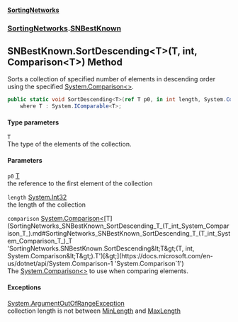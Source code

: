 #### [SortingNetworks](index.md 'index')
### [SortingNetworks](SortingNetworks.md 'SortingNetworks').[SNBestKnown](SortingNetworks_SNBestKnown.md 'SortingNetworks.SNBestKnown')
## SNBestKnown.SortDescending&lt;T&gt;(T, int, Comparison&lt;T&gt;) Method
Sorts a collection of specified number of elements in descending order using the specified [System.Comparison&lt;&gt;](https://docs.microsoft.com/en-us/dotnet/api/System.Comparison-1 'System.Comparison`1').  
```csharp
public static void SortDescending<T>(ref T p0, in int length, System.Comparison<T> comparison)
    where T : System.IComparable<T>;
```
#### Type parameters
<a name='SortingNetworks_SNBestKnown_SortDescending_T_(T_int_System_Comparison_T_)_T'></a>
`T`  
The type of the elements of the collection.
  
#### Parameters
<a name='SortingNetworks_SNBestKnown_SortDescending_T_(T_int_System_Comparison_T_)_p0'></a>
`p0` [T](SortingNetworks_SNBestKnown_SortDescending_T_(T_int_System_Comparison_T_).md#SortingNetworks_SNBestKnown_SortDescending_T_(T_int_System_Comparison_T_)_T 'SortingNetworks.SNBestKnown.SortDescending&lt;T&gt;(T, int, System.Comparison&lt;T&gt;).T')  
the reference to the first element of the collection
  
<a name='SortingNetworks_SNBestKnown_SortDescending_T_(T_int_System_Comparison_T_)_length'></a>
`length` [System.Int32](https://docs.microsoft.com/en-us/dotnet/api/System.Int32 'System.Int32')  
the length of the collection
  
<a name='SortingNetworks_SNBestKnown_SortDescending_T_(T_int_System_Comparison_T_)_comparison'></a>
`comparison` [System.Comparison&lt;](https://docs.microsoft.com/en-us/dotnet/api/System.Comparison-1 'System.Comparison`1')[T](SortingNetworks_SNBestKnown_SortDescending_T_(T_int_System_Comparison_T_).md#SortingNetworks_SNBestKnown_SortDescending_T_(T_int_System_Comparison_T_)_T 'SortingNetworks.SNBestKnown.SortDescending&lt;T&gt;(T, int, System.Comparison&lt;T&gt;).T')[&gt;](https://docs.microsoft.com/en-us/dotnet/api/System.Comparison-1 'System.Comparison`1')  
The [System.Comparison&lt;&gt;](https://docs.microsoft.com/en-us/dotnet/api/System.Comparison-1 'System.Comparison`1') to use when comparing elements.
  
#### Exceptions
[System.ArgumentOutOfRangeException](https://docs.microsoft.com/en-us/dotnet/api/System.ArgumentOutOfRangeException 'System.ArgumentOutOfRangeException')  
collection length is not between [MinLength](SortingNetworks_SNBestKnown_MinLength.md 'SortingNetworks.SNBestKnown.MinLength') and [MaxLength](SortingNetworks_SNBestKnown_MaxLength.md 'SortingNetworks.SNBestKnown.MaxLength')
